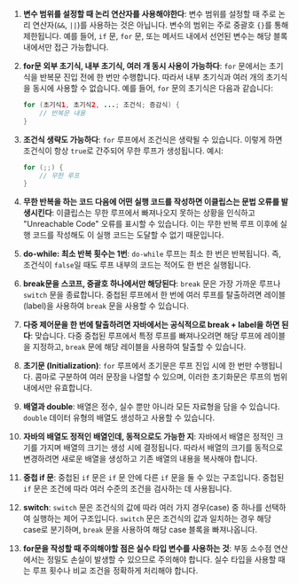 1. **변수 범위를 설정할 때 논리 연산자를 사용해야한다**: 변수 범위를 설정할 때 주로 논리 연산자(`&&`, `||`)를 사용하는 것은 아닙니다. 변수의 범위는 주로 중괄호 `{}`를 통해 제한됩니다. 예를 들어, `if` 문, `for` 문, 또는 메서드 내에서 선언된 변수는 해당 블록 내에서만 접근 가능합니다.

2. **for문 외부 초기식, 내부 초기식, 여러 개 동시 사용이 가능하다**: `for` 문에서는 초기식을 반복문 진입 전에 한 번만 수행합니다. 따라서 내부 초기식과 여러 개의 초기식을 동시에 사용할 수 없습니다. 예를 들어, `for` 문의 초기식은 다음과 같습니다:

   ```java
   for (초기식1, 초기식2, ...; 조건식; 증감식) {
       // 반복문 내용
   }
   ```

3. **조건식 생략도 가능하다**: `for` 루프에서 조건식은 생략될 수 있습니다. 이렇게 하면 조건식이 항상 `true`로 간주되어 무한 루프가 생성됩니다. 예시:

   ```java
   for (;;) {
       // 무한 루프
   }
   ```

4. **무한 반복을 하는 코드 다음에 어떤 실행 코드를 작성하면 이클립스는 문법 오류를 발생시킨다**: 이클립스는 무한 루프에서 빠져나오지 못하는 상황을 인식하고 "Unreachable Code" 오류를 표시할 수 있습니다. 이는 무한 반복 루프 이후에 실행 코드를 작성해도 이 실행 코드는 도달할 수 없기 때문입니다.

5. **do-while: 최소 반복 횟수는 1번**: `do-while` 루프는 최소 한 번은 반복됩니다. 즉, 조건식이 `false`일 때도 루프 내부의 코드는 적어도 한 번은 실행됩니다.

6. **break문을 스코프, 중괄호 하나에서만 해당된다**: `break` 문은 가장 가까운 루프나 `switch` 문을 종료합니다. 중첩된 루프에서 한 번에 여러 루프를 탈출하려면 레이블(label)을 사용하여 `break` 문을 사용할 수 있습니다.

7. **다중 제어문을 한 번에 탈출하려면 자바에서는 공식적으로 break + label을 하면 된다**: 맞습니다. 다중 중첩된 루프에서 특정 루프를 빠져나오려면 해당 루프에 레이블을 지정하고, `break` 문에 해당 레이블을 사용하여 탈출할 수 있습니다.

8. **초기문 (Initialization)**: `for` 루프에서 초기문은 루프 진입 시에 한 번만 수행됩니다. 콤마로 구분하여 여러 문장을 나열할 수 있으며, 이러한 초기화문은 루프의 범위 내에서만 유효합니다.

9. **배열과 double**: 배열은 정수, 실수 뿐만 아니라 모든 자료형을 담을 수 있습니다. `double` 데이터 유형의 배열도 생성하고 사용할 수 있습니다.

10. **자바의 배열도 정적인 배열인데, 동적으로도 가능한 지**: 자바에서 배열은 정적인 크기를 가지며 배열의 크기는 생성 시에 결정됩니다. 따라서 배열의 크기를 동적으로 변경하려면 새로운 배열을 생성하고 기존 배열의 내용을 복사해야 합니다.

11. **중첩 if 문**: 중첩된 `if` 문은 `if` 문 안에 다른 `if` 문을 둘 수 있는 구조입니다. 중첩된 `if` 문은 조건에 따라 여러 수준의 조건을 검사하는 데 사용됩니다.

12. **switch**: `switch` 문은 조건식의 값에 따라 여러 가지 경우(case) 중 하나를 선택하여 실행하는 제어 구조입니다. `switch` 문은 조건식의 값과 일치하는 경우 해당 case로 분기하며, `break` 문을 사용하여 해당 case 블록을 빠져나옵니다.

13. **for문을 작성할 때 주의해야할 점은 실수 타입 변수를 사용하는 것**: 부동 소수점 연산에서는 정밀도 손실이 발생할 수 있으므로 주의해야 합니다. 실수 타입을 사용할 때는 루프 횟수나 비교 조건을 정확하게 처리해야 합니다.
